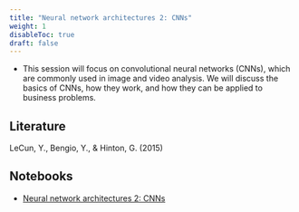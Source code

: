 ```yaml
---
title: "Neural network architectures 2: CNNs"
weight: 1
disableToc: true
draft: false
---
```



* This session will focus on convolutional neural networks (CNNs), which are commonly used in image and video analysis. We will discuss the basics of CNNs, how they work, and how they can be applied to business problems.

## Literature

LeCun, Y., Bengio, Y., & Hinton, G. (2015)

   
## Notebooks

* [Neural network architectures 2: CNNs]()


